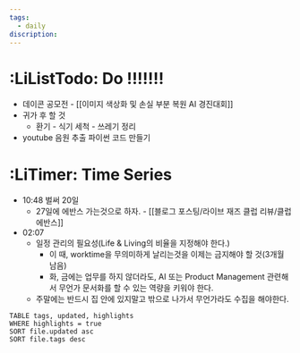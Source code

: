 ```yaml
---
tags:
  - daily
discription:
---
```

# :LiListTodo: Do !!!!!!!
- 데이콘 공모전 - [[이미지 색상화 및 손실 부분 복원 AI 경진대회]]
- 귀가 후 할 것
	- 환기 - 식기 세척 - 쓰레기 정리
- youtube 음원 추출 파이썬 코드 만들기
# :LiTimer: Time Series
- 10:48 벌써 20일
	- 27일에 에반스 가는것으로 하자. - [[블로그 포스팅/라이브 재즈 클럽 리뷰/클럽에반스]]
- 02:07 
	- 일정 관리의 필요성(Life & Living의 비율을 지정해야 한다.)
		- 이 때, worktime을 무의미하게 날리는것을 이제는 금지해야 할 것(3개월 남음)
		- 화, 금에는 업무를 하지 않더라도, AI 또는 Product Management 관련해서 무언가 문서화를 할 수 있는 역량을 키워야 한다.
	- 주말에는 반드시 집 안에 있지말고 밖으로 나가서 무언가라도 수집을 해야한다.
```dataview
TABLE tags, updated, highlights
WHERE highlights = true
SORT file.updated asc
SORT file.tags desc
```


